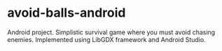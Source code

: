 # avoid-balls-android
Android project. Simplistic survival game where you must avoid chasing enemies.
Implemented using LibGDX framework and Android Studio.
